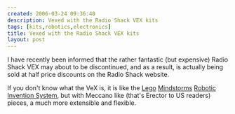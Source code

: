 ```yaml
---
created: 2006-03-24 09:36:40
description: Vexed with the Radio Shack VEX kits
tags: [kits,robotics,electronics]
title: Vexed with the Radio Shack VEX kits
layout: post
---
```

I have recently been informed that the rather fantastic (but expensive) Radio Shack VEX may about to be discontinued, and as a result, is actually being sold at half price discounts on the Radio Shack website.

If you don't know what the VeX is, it is like the [Lego](/wiki/lego.html "The best known construction toy") [Mindstorms](/wiki/mindstorms.html "A Robotic construction toy system from Lego") [Robotic Invention System](/wiki/ris.html "The Lego Robotic Invention System"), but with Meccano like (that's Erector to US readers) pieces, a much more extensible and flexible.
